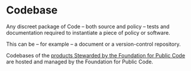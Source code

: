 # Codebase

Any discreet package of Code – both source and policy – tests and documentation required to instantiate a piece of policy or software.

This can be – for example – a document or a version-control repository.

Codebases of the [products Stewarded by the Foundation for Public Code](../activities/codebase-stewardship/index.md) are hosted and managed by the Foundation for Public Code.

